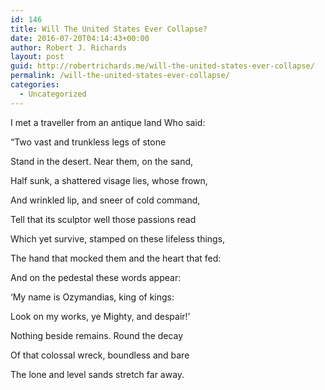 ```yaml
---
id: 146
title: Will The United States Ever Collapse?
date: 2016-07-20T04:14:43+00:00
author: Robert J. Richards
layout: post
guid: http://robertrichards.me/will-the-united-states-ever-collapse/
permalink: /will-the-united-states-ever-collapse/
categories:
  - Uncategorized
---
```

I met a traveller from an antique land Who said: 

&#8220;Two vast and trunkless legs of stone

Stand in the desert. Near them, on the sand,

Half sunk, a shattered visage lies, whose frown,

And wrinkled lip, and sneer of cold command,
  
<!--more-->

Tell that its sculptor well those passions read

Which yet survive, stamped on these lifeless things,

The hand that mocked them and the heart that fed:

And on the pedestal these words appear:

&#8216;My name is Ozymandias, king of kings:

Look on my works, ye Mighty, and despair!&#8217;

Nothing beside remains. Round the decay

Of that colossal wreck, boundless and bare

The lone and level sands stretch far away.